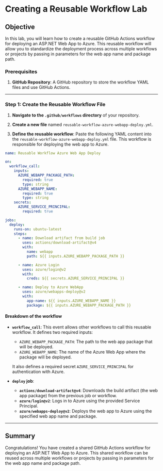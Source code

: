 # Creating a Reusable Workflow Lab

## Objective

In this lab, you will learn how to create a reusable GitHub Actions workflow for deploying an ASP.NET Web App to Azure. This reusable workflow will allow you to standardize the deployment process across multiple workflows or projects by passing in parameters for the web app name and package path.

### Prerequisites

1. **GitHub Repository**: A GitHub repository to store the workflow YAML files and use GitHub Actions.

---

### Step 1: Create the Reusable Workflow File

1. **Navigate to the `.github/workflows` directory** of your repository.
2. **Create a new file** named `reusable-workflow-azure-webapp-deploy.yml`.

3. **Define the reusable workflow**:
   Paste the following YAML content into the `reusable-workflow-azure-webapp-deploy.yml` file. This workflow is responsible for deploying the web app to Azure.

```yaml
name: Reusable Workflow Azure Web App Deploy

on:
  workflow_call:
    inputs:
      AZURE_WEBAPP_PACKAGE_PATH:
        required: true
        type: string
      AZURE_WEBAPP_NAME:
        required: true
        type: string
    secrets:
      AZURE_SERVICE_PRINCIPAL:
        required: true

jobs:
  deploy:
    runs-on: ubuntu-latest
    steps:
      - name: Download artifact from build job
        uses: actions/download-artifact@v4
        with:
          name: webapp
          path: ${{ inputs.AZURE_WEBAPP_PACKAGE_PATH }}

      - name: Azure Login
        uses: azure/login@v2
        with:
          creds: ${{ secrets.AZURE_SERVICE_PRINCIPAL }}

      - name: Deploy to Azure WebApp
        uses: azure/webapps-deploy@v2
        with:
          app-name: ${{ inputs.AZURE_WEBAPP_NAME }}
          package: ${{ inputs.AZURE_WEBAPP_PACKAGE_PATH }}
```

#### Breakdown of the workflow

- **`workflow_call`**: This event allows other workflows to call this reusable workflow. It defines two required inputs:

  - `AZURE_WEBAPP_PACKAGE_PATH`: The path to the web app package that will be deployed.
  - `AZURE_WEBAPP_NAME`: The name of the Azure Web App where the package will be deployed.

  It also defines a required secret `AZURE_SERVICE_PRINCIPAL` for authentication with Azure.

- **`deploy` job**:
  - **`actions/download-artifact@v4`**: Downloads the build artifact (the web app package) from the previous job or workflow.
  - **`azure/login@v2`**: Logs in to Azure using the provided Service Principal.
  - **`azure/webapps-deploy@v2`**: Deploys the web app to Azure using the specified web app name and package.

---

## Summary

Congratulations! You have created a shared GitHub Actions workflow for deploying an ASP.NET Web App to Azure. This shared workflow can be reused across multiple workflows or projects by passing in parameters for the web app name and package path.
